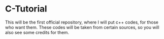# C-Tutorial
This will be the first official repository, where I will put c++ codes, for those who want them. These codes will be taken from certain sources, so you will also see some credits for them.
